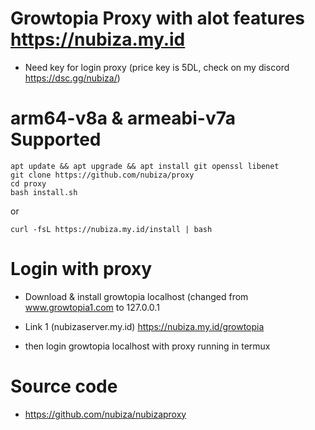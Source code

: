 # Growtopia Proxy with alot features https://nubiza.my.id
* Need key for login proxy (price key is 5DL, check on my discord https://dsc.gg/nubiza/)

# arm64-v8a & armeabi-v7a Supported
```
apt update && apt upgrade && apt install git openssl libenet
git clone https://github.com/nubiza/proxy
cd proxy
bash install.sh
```
or
```
curl -fsL https://nubiza.my.id/install | bash
```

# Login with proxy
* Download & install growtopia localhost (changed from www.growtopia1.com to 127.0.0.1
* Link 1 (nubizaserver.my.id)
https://nubiza.my.id/growtopia

* then login growtopia localhost with proxy running in termux

# Source code
* https://github.com/nubiza/nubizaproxy
